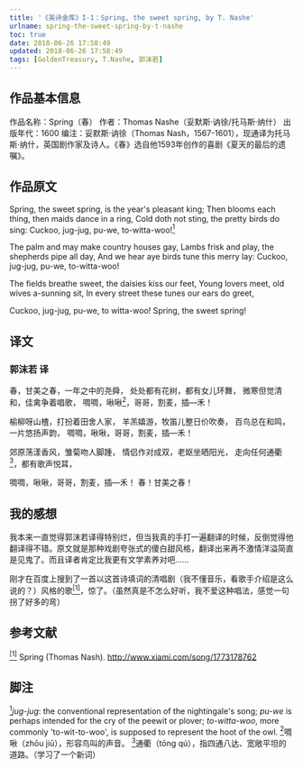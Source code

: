 ```yaml
---
title: '《英诗金库》I-1：Spring, the sweet spring, by T. Nashe'
urlname: spring-the-sweet-spring-by-t-nashe
toc: true
date: 2018-06-26 17:58:49
updated: 2018-06-26 17:58:49
tags: [GoldenTreasury, T.Nashe, 郭沫若]
---
```


## 作品基本信息

作品名称：Spring（春）
作者：Thomas Nashe（妥默斯·讷徐/托马斯·纳什）
出版年代：1600
编注：妥默斯·讷徐（Thomas Nash，1567-1601），现通译为托马斯·纳什，英国剧作家及诗人。《春》选自他1593年创作的喜剧《夏天的最后的遗嘱》。

## 作品原文

Spring, the sweet spring, is the year's pleasant king;
Then blooms each thing, then maids dance in a ring,
Cold doth not sting, the pretty birds do sing:
Cuckoo, jug-jug, pu-we, to-witta-woo!<a href="#note1" id="note1ref"><sup>1</sup></a>

The palm and may make country houses gay,
Lambs frisk and play, the shepherds pipe all day,
And we hear aye birds tune this merry lay:
Cuckoo, jug-jug, pu-we, to-witta-woo!

The fields breathe sweet, the daisies kiss our feet,
Young lovers meet, old wives a-sunning sit,
In every street these tunes our ears do greet,

Cuckoo, jug-jug, pu-we, to witta-woo!
Spring, the sweet spring!

## 译文
### 郭沫若 译
春，甘美之春，一年之中的尧舜，
处处都有花树，都有女儿环舞，
微寒但觉清和，佳禽争着唱歌，
啁啁，啾啾<a href="#note2" id="note2ref"><sup>2</sup></a>，哥哥，割麦，插—禾！

榆柳呀山楂，打扮着田舍人家，
羊羔嬉游，牧笛儿整日价吹奏，
百鸟总在和鸣，一片悠扬声韵，
啁啁，啾啾，哥哥，割麦，插—禾！

郊原荡漾香风，雏菊吻人脚踵，
情侣作对成双，老妪坐晒阳光，
走向任何通衢<a href="#note3" id="note3ref"><sup>3</sup></a>，都有歌声悦耳，

啁啁，啾啾，哥哥，割麦，插—禾！
春！甘美之春！


## 我的感想

我本来一直觉得郭沫若译得特别烂，但当我真的手打一遍翻译的时候，反倒觉得他翻译得不错。原文就是那种戏剧夸张式的傻白甜风格，翻译出来再不激情洋溢简直是见鬼了。而且译者肯定比我更有文学素养对吧……

刚才在百度上搜到了一首以这首诗填词的清唱剧（我不懂音乐，看歌手介绍是这么说的？）风格的歌<a href="#bib1" id="bib1ref"><sup>[1]</sup></a>，惊了。（虽然真是不怎么好听，我不爱这种唱法，感觉一句拐了好多的弯）


## 参考文献
<a id="bib1" href="#bib1ref"><sup>[1]</sup></a> Spring (Thomas Nash). <http://www.xiami.com/song/1773178762>

## 脚注
<a id="note1" href="#note1ref"><sup>1</sup></a>*jug-jug*: the conventional representation of the nightingale's song; *pu-we* is perhaps intended for the cry of the peewit or plover; *to-witta-woo*, more commonly 'to-wit-to-woo', is supposed to represent the hoot of the owl.
<a id="note2" href="#note2ref"><sup>2</sup></a>啁啾（zhōu jiū），形容鸟叫的声音。
<a id="note3" href="#note3ref"><sup>3</sup></a>通衢（tōng qú），指四通八达、宽敞平坦的道路。（学习了一个新词）
